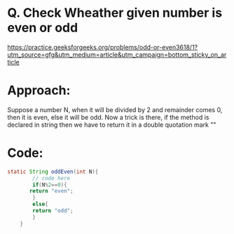 # Q. Check Wheather given number is even or odd
https://practice.geeksforgeeks.org/problems/odd-or-even3618/1?utm_source=gfg&utm_medium=article&utm_campaign=bottom_sticky_on_article

# Approach:
Suppose a number N, when it will be divided by 2 and remainder comes 0, then it is even, else it will be odd.
Now a trick is there, if the method is declared in string then we have to return it in a double quotation mark ""
	
	
# Code:
```java
static String oddEven(int N){
        // code here
        if(N%2==0){
       return "even";
        }
        else{
        return "odd";
        }
    }

```	